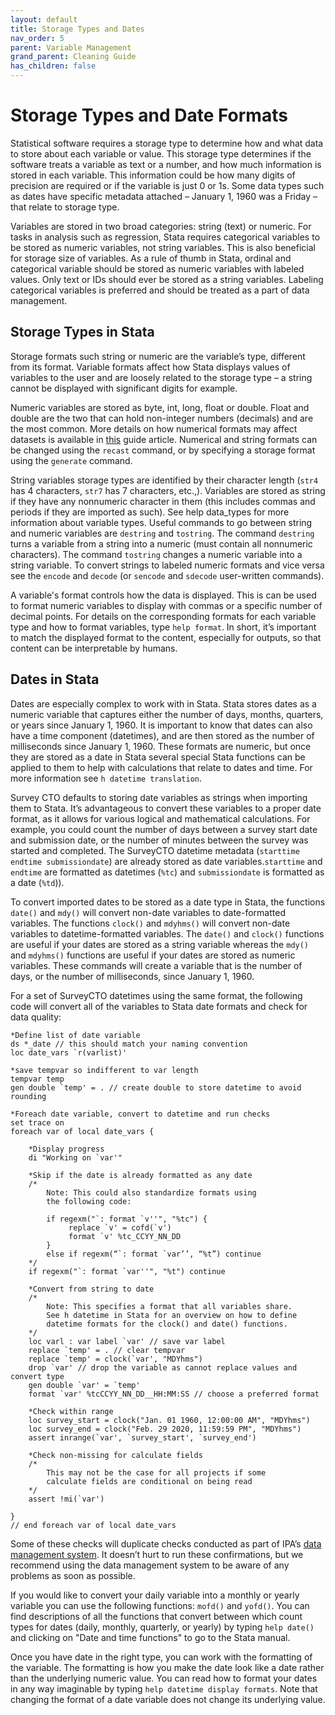 ```yaml
---
layout: default
title: Storage Types and Dates
nav_order: 5
parent: Variable Management
grand_parent: Cleaning Guide
has_children: false
---
```


# Storage Types and Date Formats
Statistical software requires a storage type to determine how and what data to store about each variable or value. This storage type determines if the software treats a variable as text or a number, and how much information is stored in each variable. This information could be how many digits of precision are required or if the variable is just 0 or 1s. Some data types such as dates have specific metadata attached – January 1, 1960 was a Friday – that relate to storage type. 

Variables are stored in two broad categories: string (text) or numeric. For tasks in analysis such as regression, Stata requires categorical variables to be stored as numeric variables, not string variables. This is also beneficial for storage size of variables. As a rule of thumb in Stata, ordinal and categorical variable should be stored as numeric variables with labeled values. Only text or IDs should ever be stored as a string variables. Labeling categorical variables is preferred and should be treated as a part of data management. 

## Storage Types in Stata
Storage formats such string or numeric are the variable’s type, different from its format. Variable formats affect how Stata displays values of variables to the user and are loosely related to the storage type – a string cannot be displayed with significant digits for example.

Numeric variables are stored as byte, int, long, float or double. Float and double are the two that can hold non-integer numbers (decimals) and are the most common. More details on how numerical formats may affect datasets is available in [this](https://povertyaction.github.io/guides/cleaning/06%20Coding%20in%20Stata/02%20Numerical%20Formats/) guide article. Numerical and string formats can be changed using the `recast` command, or by specifying a storage format using the `generate` command. 

String variables storage types are identified by their character length (`str4` has 4 characters, `str7` has 7 characters, etc.,). Variables are stored as string if they have any nonnumeric character in them (this includes commas and periods if they are imported as such). See help data_types for more information about variable types. Useful commands to go between string and numeric variables are `destring` and `tostring`. The command `destring` turns a variable from a string into a numeric (must contain all nonnumeric characters). The command `tostring` changes a numeric variable into a string variable. To convert strings to labeled numeric formats and vice versa see the `encode` and `decode` (or `sencode` and `sdecode` user-written commands).

A variable's format controls how the data is displayed. This is can be used to format numeric variables to display with commas or a specific number of decimal points. For details on the corresponding formats for each variable type and how to format variables, type `help format`. In short, it’s important to match the displayed format to the content, especially for outputs, so that content can be interpretable by humans.

## Dates in Stata
Dates are especially complex to work with in Stata. Stata stores dates as a numeric variable that captures either the number of days, months, quarters, or years since January 1, 1960. It is important to know that dates can also have a time component (datetimes), and are then stored as the number of milliseconds since January 1, 1960. These formats are numeric, but once they are stored as a date in Stata several special Stata functions can be applied to them to help with calculations that relate to dates and time. For more information see `h datetime translation`.

Survey CTO defaults to storing date variables as strings when importing them to Stata. It’s advantageous to convert these variables to a proper date format, as it allows for various logical and mathematical calculations. For example, you could count the number of days between a survey start date and submission date, or the number of minutes between the survey was started and completed. The SurveyCTO datetime metadata (`starttime endtime submissiondate`) are already stored as date variables.`starttime` and `endtime` are formatted as datetimes (`%tc`) and `submissiondate` is formatted as a date (`%td`)).

To convert imported dates to be stored as a date type in Stata, the functions `date()` and `mdy()` will convert non-date variables to date-formatted variables. The functions `clock()` and `mdyhms()` will convert non-date variables to datetime-formatted variables. The `date()` and `clock()` functions are useful if your dates are stored as a string variable whereas the `mdy()` and `mdyhms()` functions are useful if your dates are stored as numeric variables. These commands will create a variable that is the number of days, or the number of milliseconds, since January 1, 1960. 

For a set of SurveyCTO datetimes using the same format, the following code will convert all of the variables to Stata date formats and check for data quality:
```
*Define list of date variable
ds *_date // this should match your naming convention
loc date_vars `r(varlist)'

*save tempvar so indifferent to var length
tempvar temp 
gen double `temp' = . // create double to store datetime to avoid rounding

*Foreach date variable, convert to datetime and run checks
set trace on 
foreach var of local date_vars {

	*Display progress
	di "Working on `var'"

	*Skip if the date is already formatted as any date
	/*
		Note: This could also standardize formats using
		the following code:
		
		if regexm("`: format `v''", "%tc") {
			 replace `v' = cofd(`v')
			 format `v' %tc_CCYY_NN_DD
		}
		else if regexm(“`: format `var’’, “%t”) continue
	*/
	if regexm("`: format `var''", "%t") continue

	*Convert from string to date 
	/*
		Note: This specifies a format that all variables share.
		See h datetime in Stata for an overview on how to define
		datetime formats for the clock() and date() functions.
	*/
	loc varl : var label `var' // save var label
	replace `temp' = . // clear tempvar
	replace `temp' = clock(`var', "MDYhms")
	drop `var' // drop the variable as cannot replace values and convert type
	gen double `var' = `temp'
	format `var' %tcCCYY_NN_DD__HH:MM:SS // choose a preferred format

	*Check within range
	loc survey_start = clock("Jan. 01 1960, 12:00:00 AM", "MDYhms")
	loc survey_end = clock("Feb. 29 2020, 11:59:59 PM", "MDYhms")
	assert inrange(`var', `survey_start', `survey_end') 

	*Check non-missing for calculate fields
	/* 
		This may not be the case for all projects if some
		calculate fields are conditional on being read
	*/
	assert !mi(`var')

}
// end foreach var of local date_vars
```
Some of these checks will duplicate checks conducted as part of IPA’s [data management system](https://github.com/PovertyAction/high-frequency-checks). It doesn’t hurt to run these confirmations, but we recommend using the data management system to be aware of any problems as soon as possible.

If you would like to convert your daily variable into a monthly or yearly variable you can use the following functions: `mofd()` and `yofd()`. You can find descriptions of all the functions that convert between which count types for dates (daily, monthly, quarterly, or yearly) by typing `help date()` and clicking on "Date and time functions" to go to the Stata manual. 

Once you have date in the right type, you can work with the formatting of the variable. The formatting is how you make the date look like a date rather than the underlying numeric value. You can read how to format your dates in any way imaginable by typing `help datetime display formats`. Note that changing the format of a date variable does not change its underlying value.
